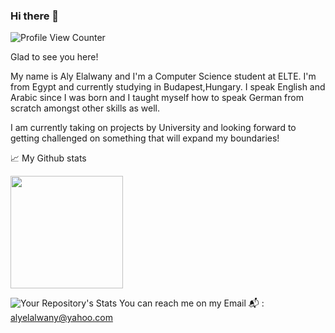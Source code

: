 <!--![ME](MEUpdated.jpg)-->

### Hi there 👋 
![Profile View Counter](https://komarev.com/ghpvc/?username=AlexHelmutSonntag)

Glad to see you here! 

My name is Aly Elalwany and I'm a Computer Science student at ELTE. I'm from Egypt and currently studying in Budapest,Hungary.
I speak English and Arabic since I was born and I taught myself how to speak German from scratch amongst other skills as well.

I am currently taking on projects by University and looking forward to getting challenged on something that will expand my boundaries!

:chart_with_upwards_trend: My Github stats 

<img height="180em" src="https://github-readme-stats.vercel.app/api?username=AlexHelmutSonntag&show_icons=true&hide_border=true&&count_private=true&include_all_commits=true" />

![Your Repository's Stats](https://github-readme-stats.vercel.app/api/top-langs/?username=Your_GitHub_Username&theme=blue-green)
You can reach me on my Email
:mailbox_with_mail: : alyelalwany@yahoo.com



<!--
**AlexHelmutSonntag/AlexHelmutSonntag** is a ✨ _special_ ✨ repository because its `README.md` (this file) appears on your GitHub profile.

Here are some ideas to get you started:

- 🔭 I’m currently working on ...
- 🌱 I’m currently learning ...
- 👯 I’m looking to collaborate on ...
- 🤔 I’m looking for help with ...
- 💬 Ask me about ...
- 📫 How to reach me: ...
- 😄 Pronouns: ...
- ⚡ Fun fact: ...
-->
